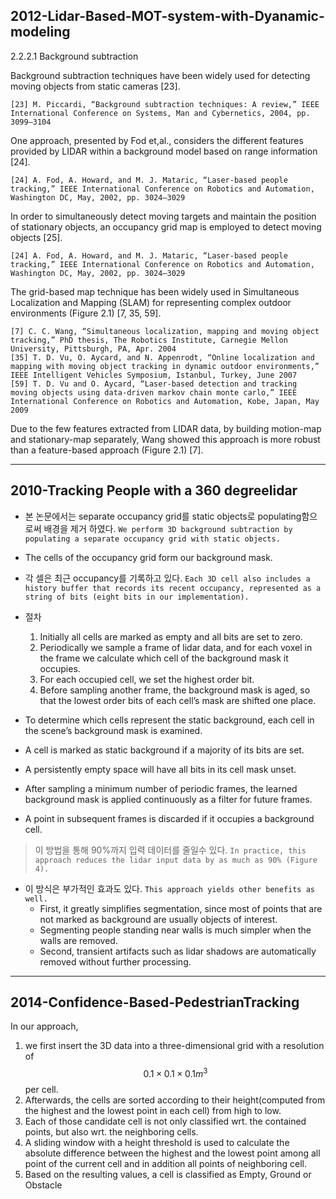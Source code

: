

## 2012-Lidar-Based-MOT-system-with-Dyanamic-modeling

2.2.2.1 Background subtraction

Background subtraction techniques have been widely used for detecting moving objects from static cameras [23]. 

```
[23] M. Piccardi, “Background subtraction techniques: A review,” IEEE International Conference on Systems, Man and Cybernetics, 2004, pp. 3099–3104
```

One approach, presented by Fod et,al., considers the different features provided by LIDAR within a background model based on range information [24]. 

```
[24] A. Fod, A. Howard, and M. J. Mataric, “Laser-based people tracking,” IEEE International Conference on Robotics and Automation, Washington DC, May, 2002, pp. 3024–3029
```

In order to simultaneously detect moving targets and maintain the position of stationary objects, an occupancy grid map is employed to detect moving objects [25]. 

```
[24] A. Fod, A. Howard, and M. J. Mataric, “Laser-based people tracking,” IEEE International Conference on Robotics and Automation, Washington DC, May, 2002, pp. 3024–3029
```

The grid-based map technique has been widely used in Simultaneous Localization and Mapping (SLAM) for representing complex outdoor environments (Figure 2.1) [7, 35, 59]. 


```
[7] C. C. Wang, “Simultaneous localization, mapping and moving object tracking,” PhD thesis, The Robotics Institute, Carnegie Mellon University, Pittsburgh, PA, Apr. 2004
[35] T. D. Vu, O. Aycard, and N. Appenrodt, “Online localization and mapping with moving object tracking in dynamic outdoor environments,” IEEE Intelligent Vehicles Symposium, Istanbul, Turkey, June 2007
[59] T. D. Vu and O. Aycard, “Laser-based detection and tracking moving objects using data-driven markov chain monte carlo,” IEEE International Conference on Robotics and Automation, Kobe, Japan, May 2009

```


Due to the few features extracted from LIDAR data, by building motion-map and stationary-map separately, Wang showed this approach is more robust than a feature-based approach (Figure 2.1) [7].


---

## 2010-Tracking People with a 360 degreelidar

- 본 논문에서는 separate occupancy grid를 static objects로 populating함으로써 배경을 제거 하였다. `We perform 3D background subtraction by populating a separate occupancy grid with static objects. `

- The cells of the occupancy grid form our background mask.

- 각 셀은 최근 occupancy를 기록하고 있다. `Each 3D cell also includes a history buffer that records its recent occupancy, represented as a string of bits (eight bits in our implementation). `

- 절차
  1. Initially all cells are marked as empty and all bits are set to zero.
  2. Periodically we sample a frame of lidar data, and for each voxel in the frame we calculate which cell of the background mask it occupies.
  3. For each occupied cell, we set the highest order bit.
  4. Before sampling another frame, the background mask is aged, so that the lowest order bits of each cell’s mask are shifted one place.  


- To determine which cells represent the static background, each cell in the scene’s background mask is examined.

- A cell is marked as static background if a majority of its bits are set.

- A persistently empty space will have all bits in its cell mask unset.

- After sampling a minimum number of periodic frames, the learned background mask is applied continuously as a filter for future frames.

- A point in subsequent frames is discarded if it occupies a background cell.

> 이 방법을 통해 90%까지 입력 데이터를 줄일수 있다. `In practice, this approach reduces the lidar input data by as much as 90% (Figure 4). `

- 이 방식은 부가적인 효과도 있다. `This approach yields other benefits as well. `
   - First, it greatly simplifies segmentation, since most of points that are not marked as background are usually objects of interest.
    - Segmenting people standing near walls is much simpler when the walls are removed.
   - Second, transient artifacts such as lidar shadows are automatically removed without further processing.




--- 
## 2014-Confidence-Based-PedestrianTracking

In our approach, 
1. we first insert the 3D data into a three-dimensional grid with a resolution of $$0.1 × 0.1 × 0.1m^3$$ per cell. 
2. Afterwards, the cells are sorted according to their height(computed from the highest and the lowest point in each cell) from high to low. 
3. Each of those candidate cell is not only classified wrt. the contained points, but also wrt. the neighboring cells. 
4. A sliding window with a height threshold is used to calculate the absolute difference between the highest and the lowest point among all point of the current cell and in addition all points of neighboring cell. 
5. Based on the resulting values, a cell is classified as Empty, Ground or Obstacle

